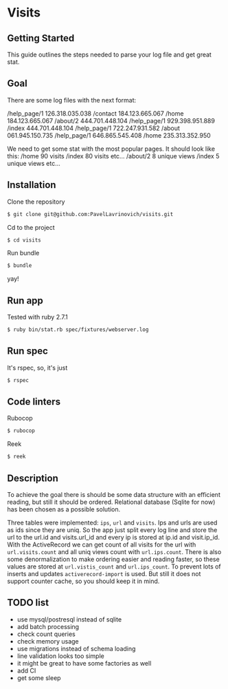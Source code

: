 # Visits

## Getting Started

This guide outlines the steps needed to parse your log file and get great stat.

## Goal

There are some log files with the next format:

/help_page/1 126.318.035.038
/contact 184.123.665.067
/home 184.123.665.067
/about/2 444.701.448.104
/help_page/1 929.398.951.889
/index 444.701.448.104
/help_page/1 722.247.931.582
/about 061.945.150.735
/help_page/1 646.865.545.408
/home 235.313.352.950

We need to get some stat with the most popular pages. It should look like this:
/home 90 visits /index 80 visits etc...
/about/2 8 unique views /index 5 unique views etc...

## Installation

Clone the repository

```sh
$ git clone git@github.com:PavelLavrinovich/visits.git
```

Cd to the project

```sh
$ cd visits
```

Run bundle

```sh
$ bundle
```

yay!

## Run app

Tested with ruby 2.7.1

```sh
$ ruby bin/stat.rb spec/fixtures/webserver.log
```

## Run spec

It's rspec, so, it's just

```sh
$ rspec
```

## Code linters

Rubocop

```sh
$ rubocop
```

Reek

```sh
$ reek
```

## Description

To achieve the goal there is should be some data structure with an efficient reading, but still it should be ordered. Relational database (Sqlite for now) has been chosen as a possible solution.

Three tables were implemented: `ips`, `url` and `visits`. Ips and urls are used as ids since they are uniq.
So the app just split every log line and store the url to the url.id and visits.url_id and every ip is stored at ip.id and visit.ip_id. With the ActiveRecord we can get count of all visits for the url with `url.visits.count` and all uniq views count with `url.ips.count`. There is also some denormalization to make ordering easier and reading faster, so these values are stored at `url.vistis_count` and `url.ips_count`. To prevent lots of inserts and updates `activerecord-import` is used. But still it does not support counter cache, so you should keep it in mind.

## TODO list

- use mysql/postresql instead of sqlite
- add batch processing
- check count queries
- check memory usage
- use migrations instead of schema loading
- line validation looks too simple
- it might be great to have some factories as well
- add CI
- get some sleep
